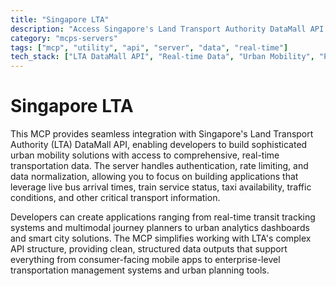 ```yaml
---
title: "Singapore LTA"
description: "Access Singapore's Land Transport Authority DataMall API for real-time transportation data to power urban mobility applications and analysis."
category: "mcps-servers"
tags: ["mcp", "utility", "api", "server", "data", "real-time"]
tech_stack: ["LTA DataMall API", "Real-time Data", "Urban Mobility", "Public Transport", "Smart Cities"]
---
```


# Singapore LTA

This MCP provides seamless integration with Singapore's Land Transport Authority (LTA) DataMall API, enabling developers to build sophisticated urban mobility solutions with access to comprehensive, real-time transportation data. The server handles authentication, rate limiting, and data normalization, allowing you to focus on building applications that leverage live bus arrival times, train service status, taxi availability, traffic conditions, and other critical transport information.

Developers can create applications ranging from real-time transit tracking systems and multimodal journey planners to urban analytics dashboards and smart city solutions. The MCP simplifies working with LTA's complex API structure, providing clean, structured data outputs that support everything from consumer-facing mobile apps to enterprise-level transportation management systems and urban planning tools.
